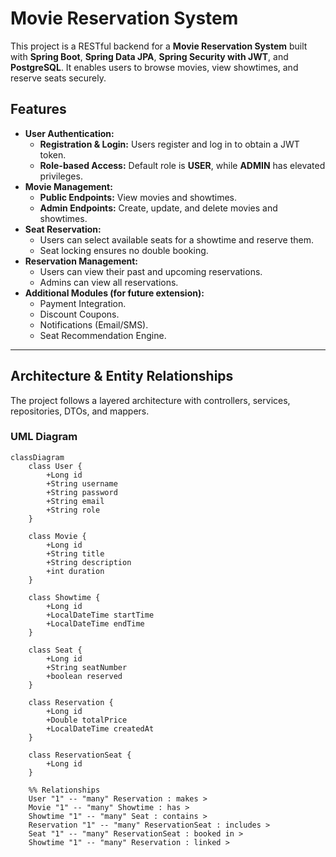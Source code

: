 # Movie Reservation System 

This project is a RESTful backend for a **Movie Reservation System** built with **Spring Boot**, **Spring Data JPA**, **Spring Security with JWT**, and **PostgreSQL**. It enables users to browse movies, view showtimes, and reserve seats securely.  

## Features

- **User Authentication:**
  - **Registration & Login:** Users register and log in to obtain a JWT token.
  - **Role-based Access:** Default role is **USER**, while **ADMIN** has elevated privileges.
- **Movie Management:**
  - **Public Endpoints:** View movies and showtimes.
  - **Admin Endpoints:** Create, update, and delete movies and showtimes.
- **Seat Reservation:**
  - Users can select available seats for a showtime and reserve them.
  - Seat locking ensures no double booking.
- **Reservation Management:**
  - Users can view their past and upcoming reservations.
  - Admins can view all reservations.
- **Additional Modules (for future extension):**
  - Payment Integration.
  - Discount Coupons.
  - Notifications (Email/SMS).
  - Seat Recommendation Engine.

---

## Architecture & Entity Relationships

The project follows a layered architecture with controllers, services, repositories, DTOs, and mappers.  

### UML Diagram

```mermaid
classDiagram
    class User {
        +Long id
        +String username
        +String password
        +String email
        +String role
    }

    class Movie {
        +Long id
        +String title
        +String description
        +int duration
    }

    class Showtime {
        +Long id
        +LocalDateTime startTime
        +LocalDateTime endTime
    }

    class Seat {
        +Long id
        +String seatNumber
        +boolean reserved
    }

    class Reservation {
        +Long id
        +Double totalPrice
        +LocalDateTime createdAt
    }

    class ReservationSeat {
        +Long id
    }

    %% Relationships
    User "1" -- "many" Reservation : makes >
    Movie "1" -- "many" Showtime : has >
    Showtime "1" -- "many" Seat : contains >
    Reservation "1" -- "many" ReservationSeat : includes >
    Seat "1" -- "many" ReservationSeat : booked in >
    Showtime "1" -- "many" Reservation : linked >
